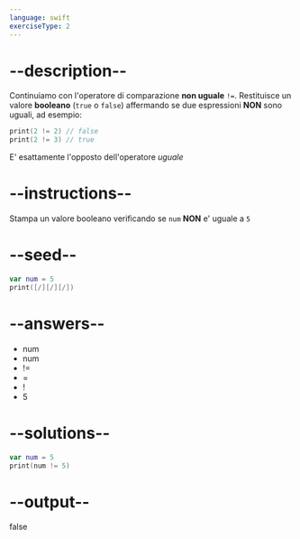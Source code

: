 ```yaml
---
language: swift
exerciseType: 2
---
```


# --description--

Continuiamo con l'operatore di comparazione **non uguale** `!=`.
Restituisce un valore **booleano** (`true` o `false`) affermando se due espressioni **NON** sono uguali, ad esempio:
```swift
print(2 != 2) // false
print(2 != 3) // true
```
E' esattamente l'opposto dell'operatore *uguale*

# --instructions--

Stampa un valore booleano verificando se `num` **NON** e' uguale a `5`

# --seed--

```swift
var num = 5
print([/][/][/])
```

# --answers--

- num 
- num 
- != 
- = 
- ! 
- 5

# --solutions--

```swift
var num = 5
print(num != 5)
```

# --output--

false
